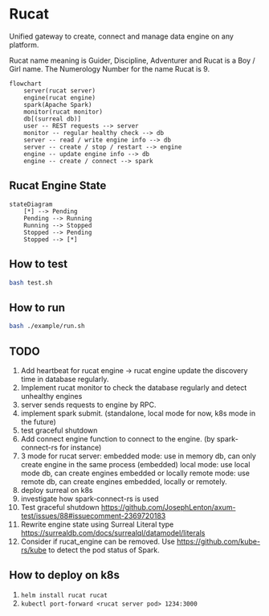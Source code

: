 # Rucat

Unified gateway to create, connect and manage data engine on any platform.

Rucat name meaning is Guider, Discipline, Adventurer and Rucat is a Boy / Girl name. The Numerology Number for the name Rucat is 9.

```mermaid
flowchart
    server(rucat server)
    engine(rucat engine)
    spark(Apache Spark)
    monitor(rucat monitor)
    db[(surreal db)]
    user -- REST requests --> server
    monitor -- regular healthy check --> db
    server -- read / write engine info --> db
    server -- create / stop / restart --> engine
    engine -- update engine info --> db
    engine -- create / connect --> spark
```

## Rucat Engine State

```mermaid
stateDiagram
    [*] --> Pending
    Pending --> Running
    Running --> Stopped
    Stopped --> Pending
    Stopped --> [*]
```

## How to test

```bash
bash test.sh
```

## How to run

```bash
bash ./example/run.sh
```

## TODO

1. Add heartbeat for rucat engine -> rucat engine update the discovery time in database regularly.
2. Implement rucat monitor to check the database regularly and detect unhealthy engines
3. server sends requests to engine by RPC.
4. implement spark submit. (standalone, local mode for now, k8s mode in the future)
5. test graceful shutdown
6. Add connect engine function to connect to the engine. (by spark-connect-rs for instance)
7. 3 mode for rucat server:
  embedded mode: use in memory db, can only create engine in the same process (embedded)
  local mode: use local mode db, can create engines embedded or locally
  remote mode: use remote db, can create engines embedded, locally or remotely.
8. deploy surreal on k8s
9. investigate how spark-connect-rs is used
10. Test graceful shutdown <https://github.com/JosephLenton/axum-test/issues/88#issuecomment-2369720183>
11. Rewrite engine state using Surreal Literal type <https://surrealdb.com/docs/surrealql/datamodel/literals>
12. Consider if rucat_engine can be removed. Use <https://github.com/kube-rs/kube> to detect the pod status of Spark.

## How to deploy on k8s

1. `helm install rucat rucat`
2. `kubectl port-forward <rucat server pod> 1234:3000`
